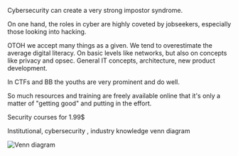 Cybersecurity can create a very strong impostor syndrome.

On one hand, the roles in cyber are highly coveted by jobseekers, especially those looking into hacking.

OTOH we accept many things as a given. We tend to overestimate the average digital literacy. 
On basic levels like networks, but also on concepts like privacy and opsec. General IT concepts, architecture, new product development.

In CTFs and BB the youths are very prominent and do well. 

So much resources and training are freely available online that it's only a matter of "getting good" and putting in the effort.

Security courses for 1.99$

Institutional, cybersecurity , industry knowledge venn diagram

![Venn diagram](https://eqqn.github.io/images/venn_IIS.png)
